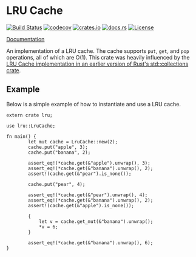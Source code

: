 # LRU Cache

[![Build Status](https://travis-ci.org/jeromefroe/lru-rs.svg?branch=master)](https://travis-ci.org/jeromefroe/lru-rs)
[![codecov](https://codecov.io/gh/jeromefroe/lru-rs/branch/master/graph/badge.svg)](https://codecov.io/gh/jeromefroe/lru-rs)
[![crates.io](https://img.shields.io/crates/v/lru.svg)](https://crates.io/crates/lru/)
[![docs.rs](https://docs.rs/lru/badge.svg)](https://docs.rs/lru/)
[![License](https://img.shields.io/badge/license-MIT-blue.svg)](https://raw.githubusercontent.com/jeromefroe/lru-rs/master/LICENSE)

[Documentation](https://docs.rs/lru/)

An implementation of a LRU cache. The cache supports `put`, `get`, and `pop` operations,
all of which are O(1). This crate was heavily influenced by the
[LRU Cache implementation in an earlier version of Rust's std::collections crate](https://doc.rust-lang.org/0.12.0/std/collections/lru_cache/struct.LruCache.html).


## Example

Below is a simple example of how to instantiate and use a LRU cache.

```rust,no_run
extern crate lru;

use lru::LruCache;

fn main() {
        let mut cache = LruCache::new(2);
        cache.put("apple", 3);
        cache.put("banana", 2);

        assert_eq!(*cache.get(&"apple").unwrap(), 3);
        assert_eq!(*cache.get(&"banana").unwrap(), 2);
        assert!(cache.get(&"pear").is_none());

        cache.put("pear", 4);

        assert_eq!(*cache.get(&"pear").unwrap(), 4);
        assert_eq!(*cache.get(&"banana").unwrap(), 2);
        assert!(cache.get(&"apple").is_none());

        {
            let v = cache.get_mut(&"banana").unwrap();
            *v = 6;
        }

        assert_eq!(*cache.get(&"banana").unwrap(), 6);
}
```